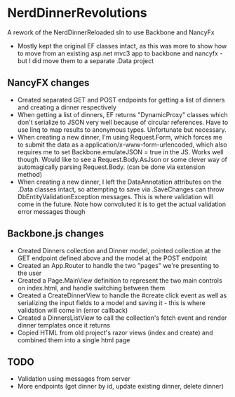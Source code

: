 NerdDinnerRevolutions
=====================

A rework of the NerdDinnerReloaded sln to use Backbone and NancyFx

- Mostly kept the original EF classes intact, as this was more to show how to move from an existing asp.net mvc3 app to backbone and nancyfx - but I did move them to a separate .Data project

## NancyFX changes
- Created separated GET and POST endpoints for getting a list of dinners and creating a dinner respectively
- When getting a list of dinners, EF returns "DynamicProxy" classes which don't serialize to JSON very well because of circular references.  Have to use linq to map results to anonymous types.  Unfortunate but necessary.
- When creating a new dinner, I'm using Request.Form, which forces me to submit the data as a application/x-www-form-urlencoded, which also requires me to set Backbone.emulateJSON = true in the JS.  Works well though.  Would like to see a Request.Body.AsJson or some clever way of automagically parsing Request.Body. (can be done via extension method)
- When creating a new dinner, I left the DataAnnotation attributes on the .Data classes intact, so attempting to save via .SaveChanges can throw DbEntityValidationException messages.  This is where validation will come in the future.  Note how convoluted it is to get the actual validation error messages though

## Backbone.js changes
- Created Dinners collection and Dinner model, pointed collection at the GET endpoint defined above and the model at the POST endpoint
- Created an App.Router to handle the two "pages" we're presenting to the user
- Created a Page.MainView definition to represent the two main controls on index.html, and handle switching between them
- Created a CreateDinnerView to handle the #create click event as well as serializing the input fields to a model and saving it - this is where validation will come in (error callback)
- Created a DinnersListView to call the collection's fetch event and render dinner templates once it returns
- Copied HTML from old project's razor views (index and create) and combined them into a single html page

## TODO
- Validation using messages from server
- More endpoints (get dinner by id, update existing dinner, delete dinner)

